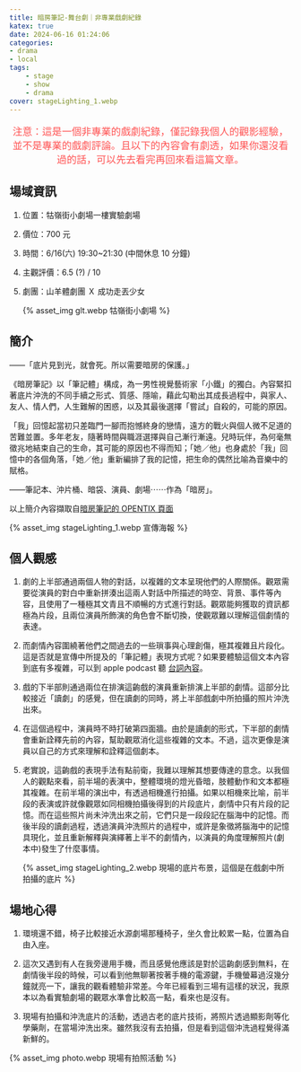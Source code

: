```yaml
---
title: 暗房筆記-舞台劇｜非專業戲劇紀錄
katex: true
date: 2024-06-16 01:24:06
categories: 
- drama
- local
tags:
    - stage
    - show
    - drama
cover: stageLighting_1.webp
---
```


<p style="font-size:1.1rem;color:#f55;text-align:center">
注意：這是一個非專業的戲劇紀錄，僅記錄我個人的觀影經驗，並不是專業的戲劇評論。且以下的內容會有劇透，如果你還沒看過的話，可以先去看完再回來看這篇文章。</p>

## 場域資訊

1. 位置：牯嶺街小劇場一樓實驗劇場
2. 價位：700 元
3. 時間：6/16(六) 19:30~21:30 (中間休息 10 分鐘)
4. 主觀評價：6.5 (?) / 10
5. 劇團：山羊體劇團 Ｘ 成功走丟少女

     {% asset_img  glt.webp 牯嶺街小劇場 %}

## 簡介

——「底片見到光，就會死。所以需要暗房的保護。」


《暗房筆記》以「筆記體」構成，為一男性視覺藝術家「小鐵」的獨白。內容緊扣著底片沖洗的不同手續之形式、質感、隱喻，藉此勾勒出其成⻑過程中，與家人、友人、情人們，人生難解的困惑，以及其最後選擇「嘗試」自殺的，可能的原因。

「我」回憶起當初只差臨門一腳而抱憾終身的戀情，遠方的戰火與個人微不足道的苦難並置。多年老友，隨著時間與職涯選擇與自己漸行漸遠。兒時玩伴，為何毫無徵兆地結束自己的生命，其可能的原因也不得而知；「她／他」也身處於「我」回憶中的各個角落，「她／他」重新編排了我的記憶，把生命的偶然比喻為音樂中的賦格。

——筆記本、沖片桶、暗袋、演員、劇場⋯⋯作為「暗房」。

以上簡介內容擷取自[暗房筆記的 OPENTIX 頁面](https://www.opentix.life/event/1784794932577230849)

{% asset_img stageLighting_1.webp 宣傳海報 %}

## 個人觀感

1. 劇的上半部通過兩個人物的對話，以複雜的文本呈現他們的人際關係。觀眾需要從演員的對白中重新拼湊出這兩人對話中所描述的時空、背景、事件等內容，且使用了一種極其文青且不順暢的方式進行對話。觀眾能夠獲取的資訊都極為片段，且兩位演員所飾演的角色會不斷切換，使觀眾難以理解這個劇情的表達。

2. 而劇情內容圍繞著他們之間過去的一些瑣事與心理創傷，極其複雜且片段化。這是否就是宣傳中所提及的「筆記體」表現方式呢？如果要體驗這個文本內容到底有多複雜，可以到 apple podcast 聽 [台詞內容](https://podcasts.apple.com/us/podcast/%E6%9A%97%E6%88%BF%E7%AD%86%E8%A8%98-%E6%8E%92%E7%B7%B4%E7%94%A8/id1550541314?i=1000598427107)。

3. 戲的下半部則通過兩位在排演這齣戲的演員重新排演上半部的劇情。這部分比較接近「讀劇」的感覺，但在讀劇的同時，將上半部戲劇中所拍攝的照片沖洗出來。

4. 在這個過程中，演員時不時打破第四面牆。由於是讀劇的形式，下半部的劇情會重新詮釋先前的內容，幫助觀眾消化這些複雜的文本。不過，這次更像是演員以自己的方式來理解和詮釋這個劇本。

5. 老實說，這齣戲的表現手法有點前衛，我難以理解其想要傳達的意念。以我個人的觀點來看，前半場的表演中，整體環境的燈光昏暗，肢體動作和文本都極其複雜。在前半場的演出中，有透過相機進行拍攝。如果以相機來比喻，前半段的表演或許就像觀眾如同相機拍攝後得到的片段底片，劇情中只有片段的記憶。而在這些照片尚未沖洗出來之前，它們只是一段段記在腦海中的記憶。而後半段的讀劇過程，透過演員沖洗照片的過程中，或許是象徵將腦海中的記憶具現化，並且重新解釋與演繹著上半不的劇情內，以演員的角度理解照片(劇本中)發生了什麼事情。

   {% asset_img stageLighting_2.webp 現場的底片布景，這個是在戲劇中所拍攝的底片 %}

## 場地心得

1. 環境還不錯，椅子比較接近水源劇場那種椅子，坐久會比較累一點，位置為自由入座。

2. 這次又遇到有人在我旁邊用手機，而且感覺他應該是對於這齣劇感到無料，在劇情後半段的時候，可以看到他無聊著按著手機的電源鍵，手機螢幕過沒幾分鐘就亮一下，讓我的觀看體驗非常差。今年已經看到三場有這樣的狀況，我原本以為看實驗劇場的觀眾水準會比較高一點，看來也是沒有。

3. 現場有拍攝和沖洗底片的活動，透過古老的底片技術，將照片透過顯影劑等化學藥劑，在當場沖洗出來。雖然我沒有去拍攝，但是看到這個沖洗過程覺得滿新鮮的。

{% asset_img photo.webp 現場有拍照活動 %}
